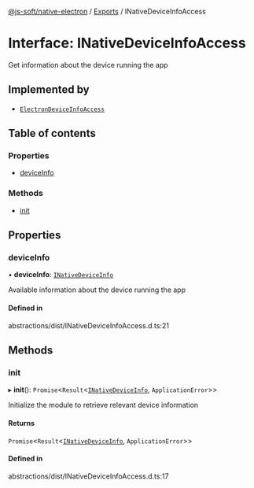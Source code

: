 [@js-soft/native-electron](../README.md) / [Exports](../modules.md) / INativeDeviceInfoAccess

# Interface: INativeDeviceInfoAccess

Get information about the device running the app

## Implemented by

-   [`ElectronDeviceInfoAccess`](../classes/ElectronDeviceInfoAccess.md)

## Table of contents

### Properties

-   [deviceInfo](INativeDeviceInfoAccess.md#deviceinfo)

### Methods

-   [init](INativeDeviceInfoAccess.md#init)

## Properties

### deviceInfo

• **deviceInfo**: [`INativeDeviceInfo`](INativeDeviceInfo.md)

Available information about the device running the app

#### Defined in

abstractions/dist/INativeDeviceInfoAccess.d.ts:21

## Methods

### init

▸ **init**(): `Promise`<`Result`<[`INativeDeviceInfo`](INativeDeviceInfo.md), `ApplicationError`\>\>

Initialize the module to retrieve relevant device information

#### Returns

`Promise`<`Result`<[`INativeDeviceInfo`](INativeDeviceInfo.md), `ApplicationError`\>\>

#### Defined in

abstractions/dist/INativeDeviceInfoAccess.d.ts:17
